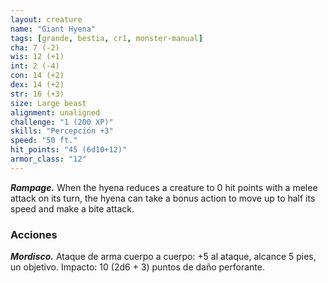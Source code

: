 ```yaml
---
layout: creature
name: "Giant Hyena"
tags: [grande, bestia, cr1, monster-manual]
cha: 7 (-2)
wis: 12 (+1)
int: 2 (-4)
con: 14 (+2)
dex: 14 (+2)
str: 16 (+3)
size: Large beast
alignment: unaligned
challenge: "1 (200 XP)"
skills: "Percepción +3"
speed: "50 ft."
hit_points: "45 (6d10+12)"
armor_class: "12"
---
```


***Rampage.*** When the hyena reduces a creature to 0 hit points with a melee attack on its turn, the hyena can take a bonus action to move up to half its speed and make a bite attack.

### Acciones

***Mordisco.*** Ataque de arma cuerpo a cuerpo: +5 al ataque, alcance 5 pies, un objetivo. Impacto: 10 (2d6 + 3) puntos de daño perforante.